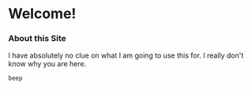 # Welcome!

### About this Site
I have absolutely no clue on what I am going to use this for.
I really don't know why you are here.

```
beep
```
